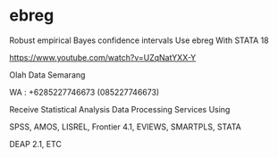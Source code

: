 # ebreg
Robust empirical Bayes confidence intervals Use ebreg With STATA 18

https://www.youtube.com/watch?v=UZqNatYXX-Y

Olah Data Semarang

WA : +6285227746673 (085227746673)

Receive Statistical Analysis Data Processing Services Using

SPSS, AMOS, LISREL, Frontier 4.1, EVIEWS, SMARTPLS, STATA

DEAP 2.1, ETC
